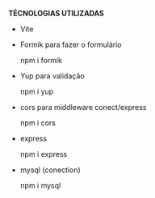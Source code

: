 **TÉCNOLOGIAS UTILIZADAS**

- Vite

- Formik para fazer o formulário

    npm i formik

- Yup para validação

    npm i yup

- cors para middleware conect/express

    npm i cors

- express

    npm i express

- mysql (conection)

    npm i mysql